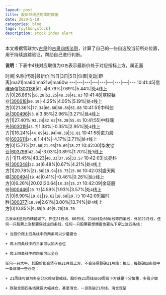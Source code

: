 ```yaml
---
layout: post
title: 股价四线法则实时数据
date: 2020-5-10
categories: blog
tags: [python,stock]
description: stock index alert
---
```



本文根据雪球大v[古泉](https://xueqiu.com/u/7148646888)的[古泉四线法则](https://xueqiu.com/7148646888/130498192)，计算了自己的一些自选股当前所处位置，用于持续追踪验证，帮助自己进行判断。

**说明**：下表中4线对应取值为`红色`表示最新价处于对应指标上方，属正面

时间|名称|代码|最新价|当日|3日|5日|位置|变动|距离|ma21|ma60|ma21w|ma60w
---|---|---|---|---|---|---|---|---
10:41:45|信维通信|[300136](https://xueqiu.com/S/SZ300136)|`62.4`|6.79%|7.69%|5.44%|处`4`线上方|0|26.86%|`56.28`|`52.25`|`48.38`|`41.83`
10:41:48|寒锐钴业|[300618](https://xueqiu.com/S/SZ300618)|`80.19`|-4.25%|4.05%|5.19%|处`4`线上方|0|21.36%|`77.34`|`66.60`|`60.86`|`61.88`
10:41:51|中科创达|[300496](https://xueqiu.com/S/SZ300496)|`93.8`|3.85%|2.96%|3.27%|处`4`线上方|1|27.40%|`93.24`|`82.62`|`74.28`|`55.41`
10:41:55|中科曙光|[603019](https://xueqiu.com/S/SH603019)|`45.7`|1.38%|-0.35%|2.95%|处`4`线上方|1|16.24%|`44.89`|`42.94`|`40.39`|`31.81`
10:41:58|诺力股份|[603611](https://xueqiu.com/S/SH603611)|`24.0`|1.44%|-4.17%|3.71%|处`4`线上方|0|15.71%|`22.60`|`21.93`|`20.69`|`18.27`
10:42:00|华友钴业|[603799](https://xueqiu.com/S/SH603799)|`42.84`|-3.03%|0.89%|1.70%|处`3`线上方|-1|11.45%|43.23|`40.33`|`37.95`|`33.57`
10:42:03|长亮科技|[300348](https://xueqiu.com/S/SZ300348)|`22.34`|6.48%|0.67%|4.21%|处`4`线上方|1|20.78%|`21.56`|`19.94`|`18.75`|`15.06`
10:42:03|盛天网络|[300494](https://xueqiu.com/S/SZ300494)|`19.46`|0.41%|-0.46%|0.26%|处`2`线上方|0|6.26%|20.02|20.64|`18.35`|`15.27`
10:42:09|金证股份|[600446](https://xueqiu.com/S/SH600446)|`20.73`|4.59%|1.93%|3.57%|处`4`线上方|0|6.90%|`19.61`|`19.62`|`18.68`|`19.73`
10:42:09|赢时胜|[300377](https://xueqiu.com/S/SZ300377)|`10.99`|2.61%|3.00%|13.74%|处`4`线上方|0|10.85%|`9.85`|`9.49`|`9.70`|`10.70`

```
古泉4线法则的精髓如下。抓住21日线、60日线、21周线及60周线等四条线，外加21月线，任何一只股票上涨都要穿过这四条线，任何一只股票要想爆雷也要先下穿过这四条线：

+ 当股价爬上四条线中的两条可以少量建仓

+ 爬上四条线中的三条可以加大仓位

+ 爬上四条线中的四条可以全仓

任何一只大牛，其股价都会坚守在21月线上方，不会轻易跌破21月线；相反，每跌破四条线中一条就减一些仓位：

+ 21周线可做为多空分水岭及警戒线，股价在21周线及60周线下方就要十分慎重，多看少做

+ 跌破全部四条线就要大幅减仓，甚至清仓，一旦跌破21月线，清仓观望
```